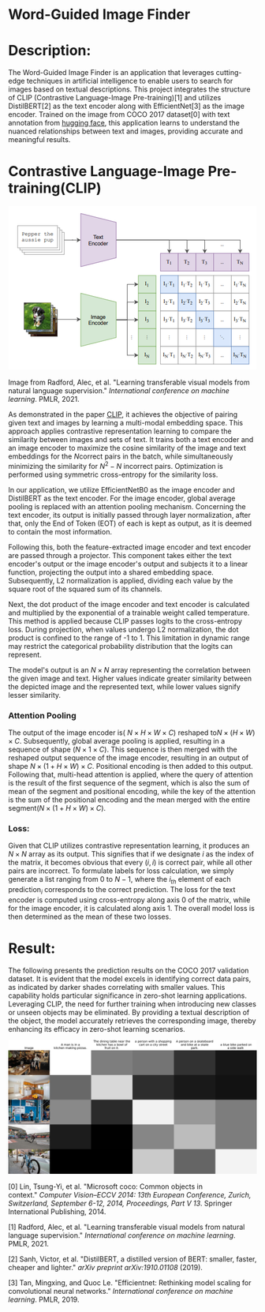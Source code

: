 # Word-Guided Image Finder

# Description:

The Word-Guided Image Finder is an application that leverages cutting-edge techniques in artificial intelligence to enable users to search for images based on textual descriptions. This project integrates the structure of CLIP (Contrastive Language-Image Pre-training)[1] and utilizes DistilBERT[2] as the text encoder along with EfficientNet[3] as the image encoder. Trained on the image from COCO 2017 dataset[0] with text annotation from [hugging face](https://huggingface.co/datasets/phiyodr/coco2017), this application learns to understand the nuanced relationships between text and images, providing accurate and meaningful results.

# Contrastive Language-Image Pre-training(CLIP)

![Image from Radford, Alec, et al. "Learning transferable visual models from natural language supervision." *International conference on machine learning*. PMLR, 2021.](Images/CLIP.png)

Image from Radford, Alec, et al. "Learning transferable visual models from natural language supervision." *International conference on machine learning*. PMLR, 2021.

As demonstrated in the paper [CLIP](https://arxiv.org/pdf/2103.00020.pdf), it achieves the objective of pairing given text and images by learning a multi-modal embedding space. This approach applies contrastive representation learning to compare the similarity between images and sets of text. It trains both a text encoder and an image encoder to maximize the cosine similarity of the image and text embeddings for the $N$correct pairs in the batch, while simultaneously minimizing the similarity for $N^2 - N$ incorrect pairs. Optimization is performed using symmetric cross-entropy for the similarity loss.

In our application, we utilize EfficientNetB0 as the image encoder and DistilBERT as the text encoder. For the image encoder, global average pooling is replaced with an attention pooling mechanism. Concerning the text encoder, its output is initially passed through layer normalization, after that, only the End of Token (EOT) of each is kept as output, as it is deemed to contain the most information.

Following this, both the feature-extracted image encoder and text encoder are passed through a projector. This component takes either the text encoder's output or the image encoder's output and subjects it to a linear function, projecting the output into a shared embedding space. Subsequently, L2 normalization is applied, dividing each value by the square root of the squared sum of its channels.

Next, the dot product of the image encoder and text encoder is calculated and multiplied by the exponential of a trainable weight called temperature. This method is applied because CLIP passes logits to the cross-entropy loss. During projection, when values undergo L2 normalization, the dot product is confined to the range of -1 to 1. This limitation in dynamic range may restrict the categorical probability distribution that the logits can represent.

The model's output is an $N\times N$ array representing the correlation between the given image and text. Higher values indicate greater similarity between the depicted image and the represented text, while lower values signify lesser similarity.

### Attention Pooling

The output of the image encoder is( $N \times H \times W \times  C)$ reshaped to$N \times ( H \times W) \times C$. Subsequently, global average pooling is applied, resulting in a sequence of shape ($N\times1 \times C)$. This sequence is then merged with the reshaped output sequence of the image encoder, resulting in an output of shape  $N \times  (1  + H\times W ) \times C$. Positional encoding is then added to this output. Following that, multi-head attention is applied, where the query of attention is the result of the first sequence of the segment, which is also the sum of mean of the segment and positional encoding, while the key of the attention is the sum of the positional encoding and the mean merged with the entire segment($N \times (1 + H \times W ) \times C)$.

### Loss:

Given that CLIP utilizes contrastive representation learning, it produces an $N\times N$ array as its output. This signifies that if we designate $i$ as the index of the matrix, it becomes obvious that every $(i,i)$ is correct pair, while all other pairs are incorrect. To formulate labels for loss calculation, we simply generate a list ranging from 0 to $N-1$, where the $i_{th}$ element of each $\text{prediction}_i$ corresponds to the correct prediction. The loss for the text encoder is computed using cross-entropy along axis 0 of the matrix, while for the image encoder, it is calculated along axis 1. The overall model loss is then determined as the mean of these two losses.

# Result:

The following presents the prediction results on the COCO 2017 validation dataset. It is evident that the model excels in identifying correct data pairs, as indicated by darker shades correlating with smaller values. This capability holds particular significance in zero-shot learning applications. Leveraging CLIP, the need for further training when introducing new classes or unseen objects may be eliminated. By providing a textual description of the object, the model accurately retrieves the corresponding image, thereby enhancing its efficacy in zero-shot learning scenarios.

![result.png](Images/result.png)

[0] Lin, Tsung-Yi, et al. "Microsoft coco: Common objects in context." *Computer Vision–ECCV 2014: 13th European Conference, Zurich, Switzerland, September 6-12, 2014, Proceedings, Part V 13*. Springer International Publishing, 2014.

[1] Radford, Alec, et al. "Learning transferable visual models from natural language supervision." *International conference on machine learning*. PMLR, 2021.

[2] Sanh, Victor, et al. "DistilBERT, a distilled version of BERT: smaller, faster, cheaper and lighter." *arXiv preprint arXiv:1910.01108* (2019).

[3] Tan, Mingxing, and Quoc Le. "Efficientnet: Rethinking model scaling for convolutional neural networks." *International conference on machine learning*. PMLR, 2019.